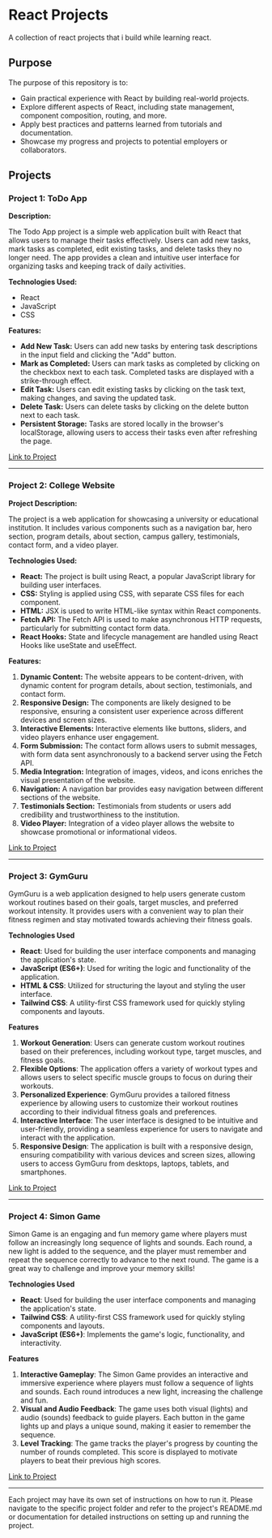 # React Projects

A collection of react projects that i build while learning react.

## Purpose

The purpose of this repository is to:

- Gain practical experience with React by building real-world projects.
- Explore different aspects of React, including state management, component composition, routing, and more.
- Apply best practices and patterns learned from tutorials and documentation.
- Showcase my progress and projects to potential employers or collaborators.

## Projects

### Project 1: ToDo App

**Description:**

The Todo App project is a simple web application built with React that allows users to manage their tasks effectively. Users can add new tasks, mark tasks as completed, edit existing tasks, and delete tasks they no longer need. The app provides a clean and intuitive user interface for organizing tasks and keeping track of daily activities.

**Technologies Used:**

- React
- JavaScript
- CSS

**Features:**

- **Add New Task:** Users can add new tasks by entering task descriptions in the input field and clicking the "Add" button.
- **Mark as Completed:** Users can mark tasks as completed by clicking on the checkbox next to each task. Completed tasks are displayed with a strike-through effect.
- **Edit Task:** Users can edit existing tasks by clicking on the task text, making changes, and saving the updated task.
- **Delete Task:** Users can delete tasks by clicking on the delete button next to each task.
- **Persistent Storage:** Tasks are stored locally in the browser's localStorage, allowing users to access their tasks even after refreshing the page.

[Link to Project](https://github.com/ishwar-ikm/React-Projects/tree/main/1.%20ToDo)

---

### Project 2: College Website

**Project Description:**

The project is a web application for showcasing a university or educational institution. It includes various components such as a navigation bar, hero section, program details, about section, campus gallery, testimonials, contact form, and a video player.

**Technologies Used:**

- **React:** The project is built using React, a popular JavaScript library for building user interfaces.
- **CSS:** Styling is applied using CSS, with separate CSS files for each component.
- **HTML:** JSX is used to write HTML-like syntax within React components.
- **Fetch API:** The Fetch API is used to make asynchronous HTTP requests, particularly for submitting contact form data.
- **React Hooks:** State and lifecycle management are handled using React Hooks like useState and useEffect.

**Features:**

1. **Dynamic Content:** The website appears to be content-driven, with dynamic content for program details, about section, testimonials, and contact form.
2. **Responsive Design:** The components are likely designed to be responsive, ensuring a consistent user experience across different devices and screen sizes.
3. **Interactive Elements:** Interactive elements like buttons, sliders, and video players enhance user engagement.
4. **Form Submission:** The contact form allows users to submit messages, with form data sent asynchronously to a backend server using the Fetch API.
5. **Media Integration:** Integration of images, videos, and icons enriches the visual presentation of the website.
6. **Navigation:** A navigation bar provides easy navigation between different sections of the website.
7. **Testimonials Section:** Testimonials from students or users add credibility and trustworthiness to the institution.
8. **Video Player:** Integration of a video player allows the website to showcase promotional or informational videos.

[Link to Project](https://github.com/ishwar-ikm/React-Projects/tree/main/2.%20College%20Website)

---

### Project 3: GymGuru

GymGuru is a web application designed to help users generate custom workout routines based on their goals, target muscles, and preferred workout intensity. It provides users with a convenient way to plan their fitness regimen and stay motivated towards achieving their fitness goals.

**Technologies Used**
- **React**: Used for building the user interface components and managing the application's state.
- **JavaScript (ES6+)**: Used for writing the logic and functionality of the application.
- **HTML & CSS**: Utilized for structuring the layout and styling the user interface.
- **Tailwind CSS**: A utility-first CSS framework used for quickly styling components and layouts.

**Features**
1. **Workout Generation**: Users can generate custom workout routines based on their preferences, including workout type, target muscles, and fitness goals.
2. **Flexible Options**: The application offers a variety of workout types and allows users to select specific muscle groups to focus on during their workouts.
3. **Personalized Experience**: GymGuru provides a tailored fitness experience by allowing users to customize their workout routines according to their individual fitness goals and preferences.
4. **Interactive Interface**: The user interface is designed to be intuitive and user-friendly, providing a seamless experience for users to navigate and interact with the application.
5. **Responsive Design**: The application is built with a responsive design, ensuring compatibility with various devices and screen sizes, allowing users to access GymGuru from desktops, laptops, tablets, and smartphones.

[Link to Project](https://github.com/ishwar-ikm/React-Projects/tree/main/3.%20Gym%20App)

---

### Project 4: Simon Game

Simon Game is an engaging and fun memory game where players must follow an increasingly long sequence of lights and sounds. Each round, a new light is added to the sequence, and the player must remember and repeat the sequence correctly to advance to the next round. The game is a great way to challenge and improve your memory skills!

**Technologies Used**
- **React**: Used for building the user interface components and managing the application's state.
- **Tailwind CSS**: A utility-first CSS framework used for quickly styling components and layouts.
- **JavaScript (ES6+)**: Implements the game's logic, functionality, and interactivity.

**Features**
1. **Interactive Gameplay**: The Simon Game provides an interactive and immersive experience where players must follow a sequence of lights and sounds. Each round introduces a new light, increasing the challenge and fun.
2. **Visual and Audio Feedback**: The game uses both visual (lights) and audio (sounds) feedback to guide players. Each button in the game lights up and plays a unique sound, making it easier to remember the sequence.
3. **Level Tracking**: The game tracks the player's progress by counting the number of rounds completed. This score is displayed to motivate players to beat their previous high scores.

[Link to Project](https://github.com/ishwar-ikm/React-Projects/tree/main/4.%20Simon%20Game)

---

Each project may have its own set of instructions on how to run it. Please navigate to the specific project folder and refer to the project's README.md or documentation for detailed instructions on setting up and running the project.